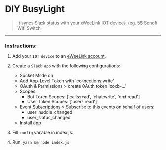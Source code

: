 # DIY BusyLight
> It syncs Slack status with your eWeeLink IOT devices. (eg. 5$ Sonoff Wifi Switch)
---
### Instructions:

1. Add your `IOT device` to an [eWeeLink account](https://ewelink.cc).

2. Create a `Slack app` with the following configurations:
   -  Socket Mode on
   -  Add App-Level Token with 'connections:write'
   -  OAuth & Permissions > create OAuth token 'xoxb-...'
   -  Scopes:
      -  Bot Token Scopes: ['calls:read', 'chat:write', 'dnd:read']
      -  User Token Scopes: ['users:read']
   -  Event Subscriptions > Subscribe to this events on behalf of users:
      -  user_huddle_changed
      -  user_status_changed
   -  Install app
3. Fill `config` variable in index.js.
4. Run: `yarn && node index.js`

